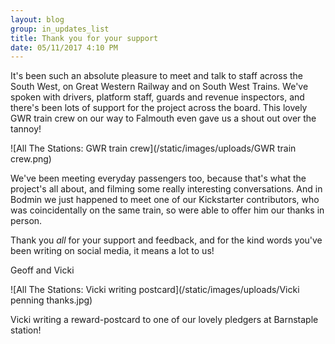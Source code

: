 ```yaml
---
layout: blog
group: in_updates_list
title: Thank you for your support
date: 05/11/2017 4:10 PM
---
```

It's been such an absolute pleasure to meet and talk to staff across the South West, on Great Western Railway and on South West Trains. We've spoken with drivers, platform staff, guards and revenue inspectors, and there's been lots of support for the project across the board. This lovely GWR train crew on our way to Falmouth even gave us a shout out over the tannoy!

![All The Stations: GWR train crew](/static/images/uploads/GWR train crew.png)

We've been meeting everyday passengers too, because that's what the project's all about, and filming some really interesting conversations. And in Bodmin we just happened to meet one of our Kickstarter contributors, who was coincidentally on the same train, so were able to offer him our thanks in person.

Thank you _all_ for your support and feedback, and for the kind words you've been writing on social media, it means a lot to us!

Geoff and Vicki

![All The Stations: Vicki writing postcard](/static/images/uploads/Vicki penning thanks.jpg)

Vicki writing a reward-postcard to one of our lovely pledgers at Barnstaple station!






